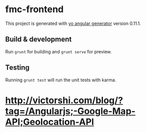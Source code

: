 
# fmc-frontend

This project is generated with [yo angular generator](https://github.com/yeoman/generator-angular)
version 0.11.1.

## Build & development

Run `grunt` for building and `grunt serve` for preview.

## Testing

Running `grunt test` will run the unit tests with karma.


http://victorshi.com/blog/?tag=/Angularjs;-Google-Map-API;Geolocation-API
=======
